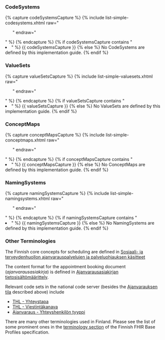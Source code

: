### CodeSystems
{% capture codeSystemsCapture %}
{% include list-simple-codesystems.xhtml raw="<ul>" endraw="</ul>" %}
{% endcapture %}
{% if codeSystemsCapture contains "<li>" %}
{{ codeSystemsCapture }}
{% else %}
No CodeSystems are defined by this implementation guide.
{% endif %}

### ValueSets
{% capture valueSetsCapture %}
{% include list-simple-valuesets.xhtml raw="<ul>" endraw="</ul>" %}
{% endcapture %}
{% if valueSetsCapture contains "<li>" %}
{{ valueSetsCapture }}
{% else %}
No ValueSets are defined by this implementation guide.
{% endif %}

### ConceptMaps
{% capture conceptMapsCapture %}
{% include list-simple-conceptmaps.xhtml raw="<ul>" endraw="</ul>" %}
{% endcapture %}
{% if conceptMapsCapture contains "<li>" %}
{{ conceptMapsCapture }}
{% else %}
No ConceptMaps are defined by this implementation guide.
{% endif %}

### NamingSystems
{% capture namingSystemsCapture %}
{% include list-simple-namingsystems.xhtml raw="<ul>" endraw="</ul>" %}
{% endcapture %}
{% if namingSystemsCapture contains "<li>" %}
{{ namingSystemsCapture }}
{% else %}
No NamingSystems are defined by this implementation guide.
{% endif %}

### Other Terminologies
The Finnish core concepts for scheduling are defined in
[Sosiaali- ja terveydenhuollon ajanvarauspalvelujen ja palveluohjauksen käsitteet](https://urn.fi/URN:NBN:fi-fe2024060343030)

The content format for the appointment booking document (*ajanvarausasiakirja*) is defined in
[Ajanvarausasiakirjan tietosisältömäärittely](https://termeta.thl.fi/termeta/document-definitions/list/search).

Relevant code sets in the national code server (besides the [Ajanvarauksen tila](#conceptmaps)
described above) include
* [THL - Yhteystapa](https://koodistopalvelu.kanta.fi/codeserver/pages/classification-view-page.xhtml?classificationKey=4446&versionKey=5151)
* [THL - Viestintäkanava](https://koodistopalvelu.kanta.fi/codeserver/pages/classification-view-page.xhtml?classificationKey=2004&versionKey=2264)
* [Ajanvaraus - Yhteyshenkilön tyyppi](https://koodistopalvelu.kanta.fi/codeserver/pages/classification-view-page.xhtml?classificationKey=1944&versionKey=2204)

There are many other terminologies used in Finland. Please see the list of some prominent ones in
the [terminology section](https://hl7.fi/fhir/finnish-base-profiles/terminology.html) of the
Finnish FHIR Base Profiles specification.
